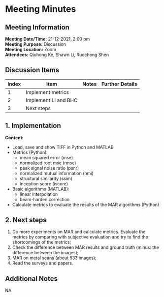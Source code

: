 # Meeting Minutes
## Meeting Information
**Meeting Date/Time:** 21-12-2021, 2:00 pm <br>
**Meeting Purpose:** Discussion <br>
**Meeting Location:** Zoom <br>
**Attendees:** Qiuhong Ke, Shawn Li, Ruochong Shen


## Discussion Items
Index | Item | Notes | Further Details |
---- | ---- | ---- | ---- |
1 | Implement metrics | | |
2 | Implement LI and BHC | | |
3 | Next steps | | |


## 1. Implementation
**Content:** 
  - Load, save and show TIFF in Python and MATLAB
  - Metrics (Python): 
    - mean squared error (mse)
    - normalized root mse (rmse)
    - peak signal noise ratio (psnr)
    - normalized mutual information (nmi)
    - structural similarity (ssim)
    - inception score (iscore)
  - Basic algorithms (MATLAB):
    - linear interpolation
    - beam-harden correction
  - Calculate metrics to evaluate the results of the MAR algorithms (Python)

## 2. Next steps
  1. Do more experiments on MAR and calculate metrics. Evaluate the metrics by comparing with subjective evaluation and try to find the shortcomings of the metrics;
  2. Check the difference between MAR results and ground truth (minus: the difference between the images);
  3. MAR on metal scans (about 533 images);
  4. Read the surveys and papers.

## Additional Notes
NA
